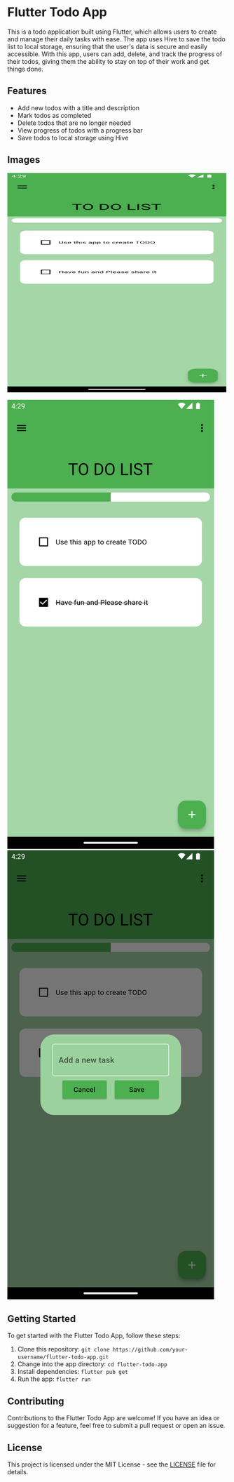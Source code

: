 # Flutter Todo App

This is a todo application built using Flutter, which allows users to create and manage their daily tasks with ease. The app uses Hive to save the todo list to local storage, ensuring that the user's data is secure and easily accessible. With this app, users can add, delete, and track the progress of their todos, giving them the ability to stay on top of their work and get things done.

## Features

* Add new todos with a title and description
* Mark todos as completed
* Delete todos that are no longer needed
* View progress of todos with a progress bar
* Save todos to local storage using Hive
## Images

<img src="https://github.com/bot-alert/todo/blob/main/gitimage/Screenshot_1678358687.png" width="500" height="500">


![](https://github.com/bot-alert/todo/blob/main/gitimage/Screenshot_1678358691.png)
![](https://github.com/bot-alert/todo/blob/main/gitimage/Screenshot_1678358694.png)
## Getting Started

To get started with the Flutter Todo App, follow these steps:

1. Clone this repository: `git clone https://github.com/your-username/flutter-todo-app.git`
2. Change into the app directory: `cd flutter-todo-app`
3. Install dependencies: `flutter pub get`
4. Run the app: `flutter run`

## Contributing

Contributions to the Flutter Todo App are welcome! If you have an idea or suggestion for a feature, feel free to submit a pull request or open an issue.

## License

This project is licensed under the MIT License - see the [LICENSE](LICENSE) file for details.

